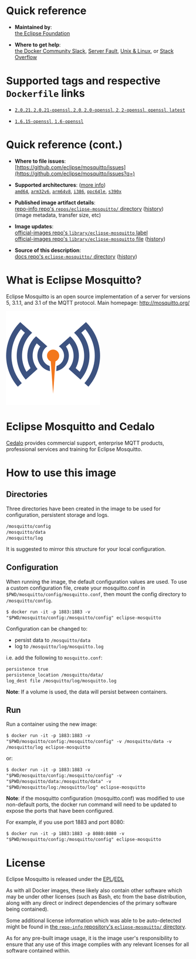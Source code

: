 <!--

********************************************************************************

WARNING:

    DO NOT EDIT "eclipse-mosquitto/README.md"

    IT IS AUTO-GENERATED

    (from the other files in "eclipse-mosquitto/" combined with a set of templates)

********************************************************************************

-->

# Quick reference

-	**Maintained by**:  
	[the Eclipse Foundation](https://github.com/eclipse/mosquitto)

-	**Where to get help**:  
	[the Docker Community Slack](https://dockr.ly/comm-slack), [Server Fault](https://serverfault.com/help/on-topic), [Unix & Linux](https://unix.stackexchange.com/help/on-topic), or [Stack Overflow](https://stackoverflow.com/help/on-topic)

# Supported tags and respective `Dockerfile` links

-	[`2.0.21`, `2.0.21-openssl`, `2.0`, `2.0-openssl`, `2`, `2-openssl`, `openssl`, `latest`](https://github.com/eclipse/mosquitto/blob/44fe135864ee751aa7dacf9923f3d7478339d700/docker/2.0-openssl/Dockerfile)

-	[`1.6.15-openssl`, `1.6-openssl`](https://github.com/eclipse/mosquitto/blob/44fe135864ee751aa7dacf9923f3d7478339d700/docker/1.6-openssl/Dockerfile)

# Quick reference (cont.)

-	**Where to file issues**:  
	[https://github.com/eclipse/mosquitto/issues](https://github.com/eclipse/mosquitto/issues?q=)

-	**Supported architectures**: ([more info](https://github.com/docker-library/official-images#architectures-other-than-amd64))  
	[`amd64`](https://hub.docker.com/r/amd64/eclipse-mosquitto/), [`arm32v6`](https://hub.docker.com/r/arm32v6/eclipse-mosquitto/), [`arm64v8`](https://hub.docker.com/r/arm64v8/eclipse-mosquitto/), [`i386`](https://hub.docker.com/r/i386/eclipse-mosquitto/), [`ppc64le`](https://hub.docker.com/r/ppc64le/eclipse-mosquitto/), [`s390x`](https://hub.docker.com/r/s390x/eclipse-mosquitto/)

-	**Published image artifact details**:  
	[repo-info repo's `repos/eclipse-mosquitto/` directory](https://github.com/docker-library/repo-info/blob/master/repos/eclipse-mosquitto) ([history](https://github.com/docker-library/repo-info/commits/master/repos/eclipse-mosquitto))  
	(image metadata, transfer size, etc)

-	**Image updates**:  
	[official-images repo's `library/eclipse-mosquitto` label](https://github.com/docker-library/official-images/issues?q=label%3Alibrary%2Feclipse-mosquitto)  
	[official-images repo's `library/eclipse-mosquitto` file](https://github.com/docker-library/official-images/blob/master/library/eclipse-mosquitto) ([history](https://github.com/docker-library/official-images/commits/master/library/eclipse-mosquitto))

-	**Source of this description**:  
	[docs repo's `eclipse-mosquitto/` directory](https://github.com/docker-library/docs/tree/master/eclipse-mosquitto) ([history](https://github.com/docker-library/docs/commits/master/eclipse-mosquitto))

# What is Eclipse Mosquitto?

Eclipse Mosquitto is an open source implementation of a server for versions 5, 3.1.1, and 3.1 of the MQTT protocol. Main homepage: http://mosquitto.org/

![logo](https://raw.githubusercontent.com/docker-library/docs/757578e3a44e5460a8a11d32a81776f8b74231a9/eclipse-mosquitto/logo.png)

# Eclipse Mosquitto and Cedalo

[Cedalo](https://cedalo.com/?utm_source=docker-mosquitto&utm_medium=text&utm_campaign=cedalo-name) provides commercial support, enterprise MQTT products, professional services and training for Eclipse Mosquitto.

# How to use this image

## Directories

Three directories have been created in the image to be used for configuration, persistent storage and logs.

	/mosquitto/config
	/mosquitto/data
	/mosquitto/log

It is suggested to mirror this structure for your local configuration.

## Configuration

When running the image, the default configuration values are used. To use a custom configuration file, create your mosquitto.conf in `$PWD/mosquitto/config/mosquitto.conf`, then mount the config directory to `/mosquitto/config`.

```console
$ docker run -it -p 1883:1883 -v "$PWD/mosquitto/config:/mosquitto/config" eclipse-mosquitto
```

Configuration can be changed to:

-	persist data to `/mosquitto/data`
-	log to `/mosquitto/log/mosquitto.log`

i.e. add the following to `mosquitto.conf`:

	persistence true
	persistence_location /mosquitto/data/
	log_dest file /mosquitto/log/mosquitto.log

**Note**: If a volume is used, the data will persist between containers.

## Run

Run a container using the new image:

```console
$ docker run -it -p 1883:1883 -v "$PWD/mosquitto/config:/mosquitto/config" -v /mosquitto/data -v /mosquitto/log eclipse-mosquitto
```

or:

```console
$ docker run -it -p 1883:1883 -v "$PWD/mosquitto/config:/mosquitto/config" -v "$PWD/mosquitto/data:/mosquitto/data" -v "$PWD/mosquitto/log:/mosquitto/log" eclipse-mosquitto
```

**Note**: if the mosquitto configuration (mosquitto.conf) was modified to use non-default ports, the docker run command will need to be updated to expose the ports that have been configured.

For example, if you use port 1883 and port 8080:

```console
$ docker run -it -p 1883:1883 -p 8080:8080 -v "$PWD/mosquitto/config:/mosquitto/config" eclipse-mosquitto
```

# License

Eclipse Mosquitto is released under the [EPL](https://www.eclipse.org/legal/epl-v20.html)/[EDL](https://eclipse.org/org/documents/edl-v10.php)

As with all Docker images, these likely also contain other software which may be under other licenses (such as Bash, etc from the base distribution, along with any direct or indirect dependencies of the primary software being contained).

Some additional license information which was able to be auto-detected might be found in [the `repo-info` repository's `eclipse-mosquitto/` directory](https://github.com/docker-library/repo-info/tree/master/repos/eclipse-mosquitto).

As for any pre-built image usage, it is the image user's responsibility to ensure that any use of this image complies with any relevant licenses for all software contained within.
